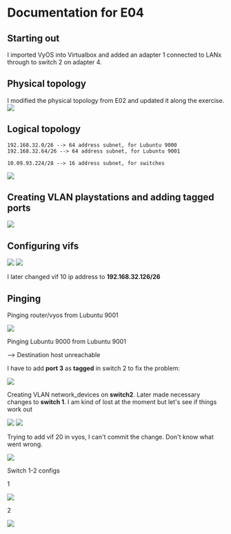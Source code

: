 # Documentation for E04

## Starting out
I imported VyOS into Virtualbox and added an adapter 1 connected to LANx through to switch 2 on adapter 4. 

## Physical topology
I modified the physical topology from E02 and updated it along the exercise.
![](/documentation/E04/phy.png)


## Logical topology
```
192.168.32.0/26 --> 64 address subnet, for Lubuntu 9000
192.168.32.64/26 --> 64 address subnet, for Lubuntu 9001

10.09.93.224/28 --> 16 address subnet, for switches
```
![](/documentation/E04/log.png)


## Creating VLAN playstations and adding tagged ports
![](/documentation/E04/playstationsconf.png)


## Configuring vifs
![](/documentation/E04/vifs.png)
![](/documentation/E04/vifs1.png)

I later changed vif 10 ip address to **192.168.32.126/26**


## Pinging
Pinging router/vyos from Lubuntu 9001


![](/documentation/E04/ping_lubuntu2.png)


Pinging Lubuntu 9000 from Lubuntu 9001


--> Destination host unreachable


I have to add **port 3** as **tagged** in switch 2 to fix the problem:


![](/documentation/E04/fix0.png)


Creating VLAN network_devices on **switch2**. Later made necessary changes to **switch 1**. I am kind of lost at the moment but let's see if things work out


![](/documentation/E04/switchconfs0.png)
![](/documentation/E04/switchconfs.png)


Trying to add vif 20 in vyos, I can't commit the change. Don't know what went wrong.


![](/documentation/E04/vyosfail.png)

Switch 1-2 configs

1

![](/documentation/E04/switch1.png)

2

![](/documentation/E04/switch2.png)